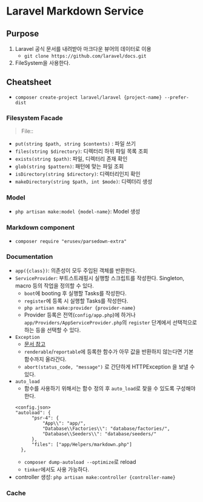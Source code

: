 # Laravel Markdown Service

## Purpose

1. Laravel 공식 문서를 내려받아 마크다운 뷰어의 데이터로 이용
    - `git clone https://github.com/laravel/docs.git`
2. FileSystem을 사용한다.

## Cheatsheet

- `composer create-project laravel/laravel {project-name} --prefer-dist`

### Filesystem Facade

> File::

- `put(string $path, string $contents)` : 파일 쓰기
- `files(string $directory)`: 디렉터리 하위 파일 목록 조회
- `exists(string $path)`: 파일, 디렉터리 존재 확인
- `glob(string $pattern)`: 패턴에 맞는 파일 조회
- `isDirectory(string $directory)`: 디렉터리인지 확인
- `makeDirectory(string $path, int $mode)`: 디렉터리 생성

### Model

- `php artisan make:model {model-name}`: Model 생성

### Markdown component

- `composer require "erusev/parsedown-extra"`

### Documentation

- `app({class})`: 의존성이 모두 주입된 객체를 반환한다.
- `ServiceProvider`: 부트스트래핑시 실행할 스크립트를 작성한다. Singleton, macro 등의 작업을 정의할 수 있다.
    - `boot`에 booting 후 실행할 Tasks를 작성한다.
    - `register`에 등록 시 실행할 Tasks를 작성한다.
    - `php artisan make:provider {provider-name}`
    - Provider 등록은 전역(`config/app.php`)에 하거나 `app/Providers/AppServiceProvider.php`의 `register` 단계에서 선택적으로 하는 등을 선택할 수
      있다.
- `Exception`
    - [문서 참고](https://laravel.com/docs/10.x/errors#rendering-exceptions)
    - `renderable`/`reportable`에 등록한 함수가 아무 값을 반환하지 않는다면 기본 함수까지 올라간다.
    - `abort(status_code, "message")` 로 간단하게 HTTPException 을 보낼 수 있다.
- `auto_load`
  - 함수를 사용하기 위해서는 함수 정의 후 `auto_load`로 찾을 수 있도록 구성해야 한다.
  ```
  <config.json>
  "autoload": {
        "psr-4": {
            "App\\": "app/",
            "Database\\Factories\\": "database/factories/",
            "Database\\Seeders\\": "database/seeders/"
        },
        "files": ["app/Helpers/markdown.php"]
    },
  ```
  -  `composer dump-autoload --optimize`로 reload
  - `tinker`에서도 사용 가능하다.
- controller 생성: `php artisan make:controller {controller-name}`
### Cache
